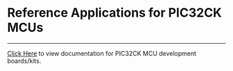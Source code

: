 # Reference Applications for PIC32CK MCUs

-------

[Click Here](https://onlinedocs.microchip.com/v2/keyword-lookup?keyword=REFERENCE_APPLICATIONS_FOR_PIC32CK_MCUS&redirect=true) to view documentation for PIC32CK MCU development boards/kits.
